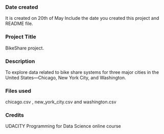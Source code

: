### Date created
It is created on 20th of May
Include the date you created this project and README file.

### Project Title
BikeShare project.

### Description
To explore data related to bike share systems for three major cities in the United States—Chicago, New York City, and Washington.

### Files used
chicago.csv , new_york_city.csv and washington.csv

### Credits
UDACITY Programming for Data Science online course
